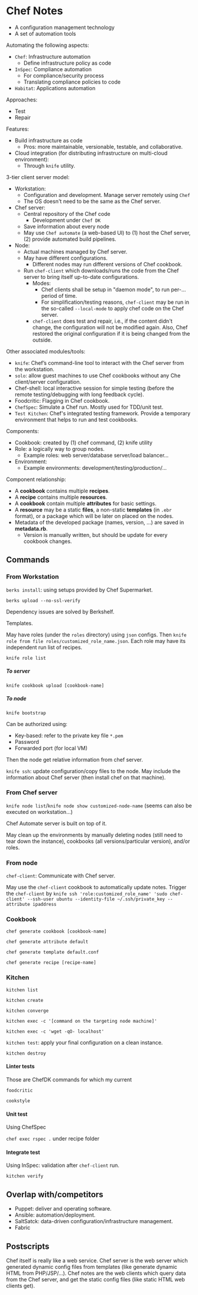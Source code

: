 # Chef Notes

+ A configuration management technology
+ A set of automation tools

Automating the following aspects:

+ `Chef`: Infrastructure automation
    + Define infrastructure policy as code
+ `InSpec`: Compliance automation
    + For compliance/security process
    + Translating compliance policies to code
+ `Habitat`: Applications automation

Approaches:

+ Test
+ Repair

Features:

+ Build infrastructure as code
    + Pros: more maintainable, versionable, testable, and collaborative.
+ Cloud integration (for distributing infrastructure on multi-cloud environment):
    + Through `knife` utility.

3-tier client server model:

+ Workstation:
    + Configuration and development. Manage server remotely using `Chef`
    + The OS doesn't need to be the same as the Chef server.
+ Chef server:
    + Central repository of the Chef code
        + Development under `Chef DK`
    + Save information about every node
    + May use `Chef automate` (a web-based UI) to (1) host the Chef server, (2) provide automated build pipelines.
+ Node:
    + Actual machines managed by Chef server.
    + May have different configurations.
        + Different nodes may run different versions of Chef cookbook.
    + Run `chef-client` which downloads/runs the code from the Chef server to bring itself up-to-date configurations.
        + Modes:
            + Chef clients shall be setup in "daemon mode", to run per-... period of time.
            + For simplification/testing reasons, `chef-client` may be run in the so-called `--local-mode` to apply chef code on the Chef server.
        + `chef-client` does test and repair, i.e., if the content didn't change, the configuration will not be modified again. Also, Chef restored the original configuration if it is being changed from the outside.

Other associated modules/tools:

+ `knife`: Chef’s command-line tool to interact with the Chef server from the workstation.
+ `solo`: allow guest machines to use Chef cookbooks without any Che client/server configuration.
+ Chef-shell: local interactive session for simple testing (before the remote testing/debugging with long feedback cycle).
+ Foodcritic: Flagging in Chef cookbook.
+ `ChefSpec`: Simulate a Chef run. Mostly used for TDD/unit test.
+ `Test Kitchen`: Chef's integrated testing framework. Provide a temporary environment that helps to run and test cookbooks.

Components:

+ Cookbook: created by (1) chef command, (2) knife utility
+ Role: a logically way to group nodes.
    + Example roles: web server/database server/load balancer...
+ Environment:
    + Example environments: development/testing/production/...

Component relationship:

+ A **cookbook** contains multiple **recipes**.
+ A **recipe** contains multiple **resources**.
+ A **cookbook** contain multiple **attributes** for basic settings.
+ A **resource** may be a static **files**, a non-static **templates** (in `.ebr` format), or a package which will be later on placed on the nodes.
+ Metadata of the developed package (names, version, ...) are saved in **metadata.rb**.
    + Version is manually written, but should be update for every cookbook changes.

## Commands

### From Workstation

`berks install`: using setups provided by Chef Supermarket.

`berks upload --no-ssl-verify`

Dependency issues are solved by Berkshelf.

Templates.

May have roles (under the `roles` directory) using `json` configs. Then `knife role from file roles/customized_role_name.json`. Each role may have its independent run list of recipes.

`knife role list`

##### To server

`knife cookbook upload [cookbook-name]`

##### To node

`knife bootstrap`

Can be authorized using:

+ Key-based: refer to the private key file `*.pem`
+ Password
+ Forwarded port (for local VM)

Then the node get relative information from chef server.

`knife ssh`: update configuration/copy files to the node. May include the information about Chef server (then install chef on that machine).

### From Chef server

`knife node list`/`knife node show customized-node-name` (seems can also be executed on workstation...)

Chef Automate server is built on top of it.

May clean up the environments by manually deleting nodes (still need to tear down the instance), cookbooks (all versions/particular version), and/or roles.

### From node

`chef-client`: Communicate with Chef server.

May use the `chef-client` cookbook to automatically update notes. Trigger the `chef-client` by `knife ssh 'role:customized_role_name' 'sudo chef-client' --ssh-user ubuntu --identity-file ~/.ssh/private_key --attribute ipaddress`

### Cookbook

`chef generate cookbook [cookbook-name]`

`chef generate attribute default`

`chef generate template default.conf`

`chef generate recipe [recipe-name]`

### Kitchen

`kitchen list`

`kitchen create`

`kitchen converge`

`kitchen exec -c '[command on the targeting node machine]'`

`kitchen exec -c 'wget -qO- localhost'`

`kitchen test`: apply your final configuration on a clean instance.

`kitchen destroy`

#### Linter tests

Those are ChefDK commands for which my current

`foodcritic`

`cookstyle`

#### Unit test

Using ChefSpec

`chef exec rspec .` under recipe folder

#### Integrate test

Using InSpec: validation after `chef-client` run.

`kitchen verify`

## Overlap with/competitors

+ Puppet: deliver and operating software.
+ Ansible: automation/deployment.
+ SaltSatck: data-driven configuration/infrastructure management.
+ Fabric

## Postscripts

Chef itself is really like a web service. Chef server is the web server which generated dynamic config files from templates (like generate dynamic HTML from PHP/JSP/...). Chef notes are the web clients which query data from the Chef server, and get the static config files (like static HTML web clients get).

